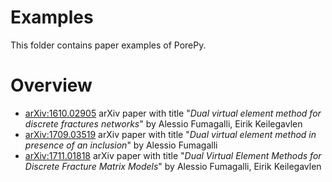 # Examples
This folder contains paper examples of PorePy.

# Overview
* [arXiv:1610.02905](./arXiv:1610.02905/) arXiv paper with title "*Dual virtual element method for discrete fractures networks*" by Alessio Fumagalli, Eirik Keilegavlen
* [arXiv:1709.03519](./arXiv:1709.03519/) arXiv paper with title "*Dual virtual element method in presence of an inclusion*" by Alessio Fumagalli
* [arXiv:1711.01818](./arXiv:1711.01818/) arXiv paper with title "*Dual Virtual Element Methods for Discrete Fracture Matrix Models*" by Alessio Fumagalli, Eirik Keilegavlen
